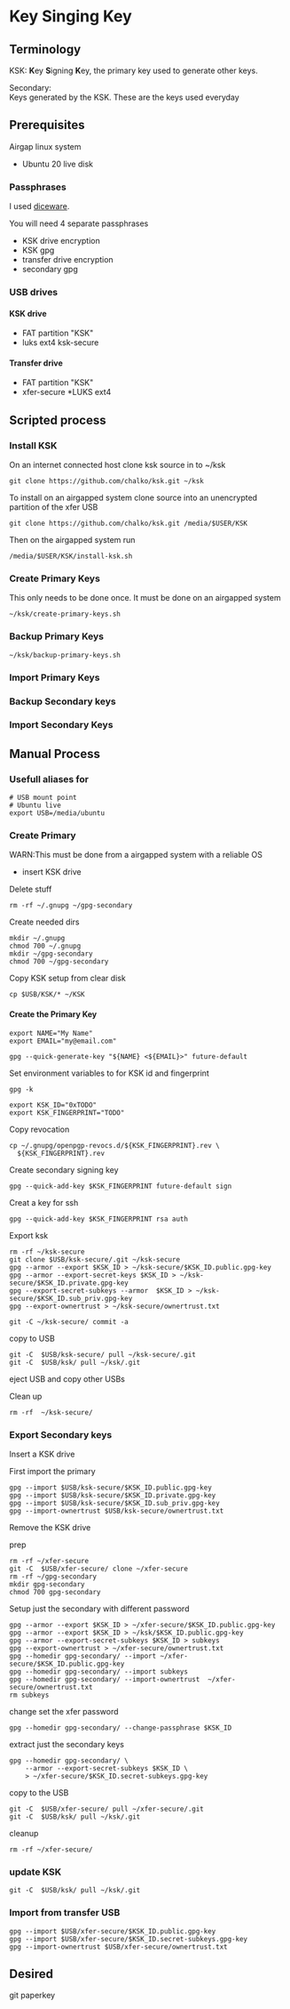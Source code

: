 # Key Singing Key 


## Terminology

KSK:
 **K**ey **S**igning **K**ey, the primary key used to generate other keys.

Secondary:  
  Keys generated by the KSK.  These are the keys used everyday

## Prerequisites

Airgap linux system

* Ubuntu 20 live disk


### Passphrases

I used [diceware](http://diceware.com).

You will need 4 separate passphrases

* KSK drive encryption
* KSK gpg
* transfer drive encryption 
* secondary gpg  

### USB drives

#### KSK drive

* FAT partition "KSK"
* luks ext4 ksk-secure

#### Transfer drive

* FAT partition "KSK"
* xfer-secure
  *LUKS ext4


## Scripted process

### Install KSK

On an internet connected host clone ksk source in to ~/ksk

``` 
git clone https://github.com/chalko/ksk.git ~/ksk
```

To install on an airgapped system clone source into an unencrypted partition of the xfer USB
``` 
git clone https://github.com/chalko/ksk.git /media/$USER/KSK
```

Then on the airgapped system run

``` 
/media/$USER/KSK/install-ksk.sh
```

### Create Primary Keys
This only needs to be done once.
It must be done on an airgapped system

```shell
~/ksk/create-primary-keys.sh
```

### Backup Primary Keys

```shell
~/ksk/backup-primary-keys.sh
```



### Import Primary Keys

### Backup Secondary keys

### Import Secondary Keys




## Manual Process

### Usefull aliases for 

```
# USB mount point
# Ubuntu live
export USB=/media/ubuntu

```




### Create Primary

WARN:This must be done from a airgapped system with a reliable OS

* insert KSK drive

Delete stuff

```
rm -rf ~/.gnupg ~/gpg-secondary
```

Create needed dirs

``` 
mkdir ~/.gnupg 
chmod 700 ~/.gnupg
mkdir ~/gpg-secondary
chmod 700 ~/gpg-secondary
```

Copy KSK setup from clear disk

```
cp $USB/KSK/* ~/KSK
```


#### Create the Primary Key

```
export NAME="My Name"
export EMAIL="my@email.com"
```

```
gpg --quick-generate-key "${NAME} <${EMAIL}>" future-default

```

Set environment variables to for KSK id and fingerprint

```
gpg -k
```

```
export KSK_ID="0xTODO"
export KSK_FINGERPRINT="TODO"
```

Copy revocation
```
cp ~/.gnupg/openpgp-revocs.d/${KSK_FINGERPRINT}.rev \
  ${KSK_FINGERPRINT}.rev
```

Create secondary signing key

```
gpg --quick-add-key $KSK_FINGERPRINT future-default sign
```

Creat a key for ssh
```
gpg --quick-add-key $KSK_FINGERPRINT rsa auth
```

Export ksk

```
rm -rf ~/ksk-secure
git clone $USB/ksk-secure/.git ~/ksk-secure
gpg --armor --export $KSK_ID > ~/ksk-secure/$KSK_ID.public.gpg-key
gpg --armor --export-secret-keys $KSK_ID > ~/ksk-secure/$KSK_ID.private.gpg-key
gpg --export-secret-subkeys --armor  $KSK_ID > ~/ksk-secure/$KSK_ID.sub_priv.gpg-key
gpg --export-ownertrust > ~/ksk-secure/ownertrust.txt

git -C ~/ksk-secure/ commit -a
```

copy to USB

```shell
git -C  $USB/ksk-secure/ pull ~/ksk-secure/.git
git -C  $USB/ksk/ pull ~/ksk/.git
```

eject USB and copy other USBs

Clean up

```shell
rm -rf  ~/ksk-secure/
```




### Export Secondary keys
Insert a KSK drive

First import the primary

```
gpg --import $USB/ksk-secure/$KSK_ID.public.gpg-key
gpg --import $USB/ksk-secure/$KSK_ID.private.gpg-key
gpg --import $USB/ksk-secure/$KSK_ID.sub_priv.gpg-key
gpg --import-ownertrust $USB/ksk-secure/ownertrust.txt

```

Remove the KSK drive

prep
```
rm -rf ~/xfer-secure
git -C  $USB/xfer-secure/ clone ~/xfer-secure
rm -rf ~/gpg-secondary
mkdir gpg-secondary
chmod 700 gpg-secondary

```


Setup just the secondary with different password
```
gpg --armor --export $KSK_ID > ~/xfer-secure/$KSK_ID.public.gpg-key
gpg --armor --export $KSK_ID > ~/ksk/$KSK_ID.public.gpg-key
gpg --armor --export-secret-subkeys $KSK_ID > subkeys
gpg --export-ownertrust > ~/xfer-secure/ownertrust.txt
gpg --homedir gpg-secondary/ --import ~/xfer-secure/$KSK_ID.public.gpg-key
gpg --homedir gpg-secondary/ --import subkeys
gpg --homedir gpg-secondary/ --import-ownertrust  ~/xfer-secure/ownertrust.txt
rm subkeys
```

change  set the xfer password

```shell
gpg --homedir gpg-secondary/ --change-passphrase $KSK_ID
```

extract just the secondary keys

``` 
gpg --homedir gpg-secondary/ \
    --armor --export-secret-subkeys $KSK_ID \
    > ~/xfer-secure/$KSK_ID.secret-subkeys.gpg-key
```

copy to the USB

```
git -C  $USB/xfer-secure/ pull ~/xfer-secure/.git
git -C  $USB/ksk/ pull ~/ksk/.git
```

cleanup

```shell
rm -rf ~/xfer-secure/
```


### update KSK

```shell
git -C  $USB/ksk/ pull ~/ksk/.git

```



### Import from transfer USB


```
gpg --import $USB/xfer-secure/$KSK_ID.public.gpg-key
gpg --import $USB/xfer-secure/$KSK_ID.secret-subkeys.gpg-key
gpg --import-ownertrust $USB/xfer-secure/ownertrust.txt

```

## Desired

git
paperkey
